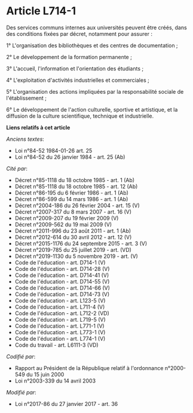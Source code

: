 # Article L714-1

Des services communs internes aux universités peuvent être créés, dans des conditions fixées par décret, notamment pour
assurer :

1° L'organisation des bibliothèques et des centres de documentation ;

2° Le développement de la formation permanente ;

3° L'accueil, l'information et l'orientation des étudiants ;

4° L'exploitation d'activités industrielles et commerciales ;

5° L'organisation des actions impliquées par la responsabilité sociale de l'établissement ;

6° Le développement de l'action culturelle, sportive et artistique, et  la diffusion de la culture scientifique, technique et
industrielle.

**Liens relatifs à cet article**

_Anciens textes_:

  - Loi n°84-52 1984-01-26 art. 25
  - Loi n°84-52 du 26 janvier 1984 - art. 25 (Ab)

_Cité par_:

  - Décret n°85-1118 du 18 octobre 1985 - art. 1 (Ab)
  - Décret n°85-1118 du 18 octobre 1985 - art. 12 (Ab)
  - Décret n°86-195 du 6 février 1986 - art. 1 (Ab)
  - Décret n°86-599 du 14 mars 1986 - art. 1 (Ab)
  - Décret n°2004-186 du 26 février 2004 - art. 15 (V)
  - Décret n°2007-317 du 8 mars 2007 - art. 16 (V)
  - Décret n°2009-207 du 19 février 2009 (V)
  - Décret n°2009-562 du 19 mai 2009 (V)
  - Décret n°2011-996 du 23 août 2011 - art. 1 (Ab)
  - Décret n°2012-614 du 30 avril 2012 - art. 12 (V)
  - Décret n°2015-1176 du 24 septembre 2015 - art. 3 (V)
  - Décret n°2019-785 du 25 juillet 2019 - art. (VD)
  - Décret n°2019-1130 du 5 novembre 2019 - art. (V)
  - Code de l'éducation - art. D714-1 (V)
  - Code de l'éducation - art. D714-28 (V)
  - Code de l'éducation - art. D714-41 (V)
  - Code de l'éducation - art. D714-55 (V)
  - Code de l'éducation - art. D714-66 (V)
  - Code de l'éducation - art. D714-73 (V)
  - Code de l'éducation - art. L123-5 (V)
  - Code de l'éducation - art. L711-4 (V)
  - Code de l'éducation - art. L712-2 (VD)
  - Code de l'éducation - art. L719-5 (V)
  - Code de l'éducation - art. L771-1 (V)
  - Code de l'éducation - art. L773-1 (V)
  - Code de l'éducation - art. L774-1 (V)
  - Code du travail - art. L6111-3 (VD)

_Codifié par_:

  - Rapport au Président de la République relatif à l'ordonnance n°2000-549 du 15 juin 2000
  - Loi n°2003-339 du 14 avril 2003

_Modifié par_:

  - Loi n°2017-86 du 27 janvier 2017 - art. 36
